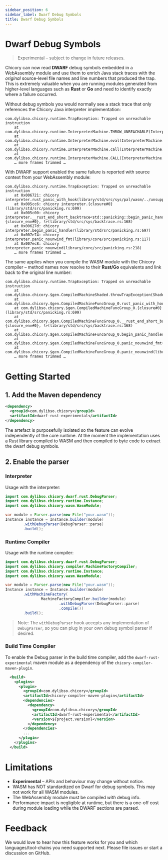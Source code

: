 ```yaml
---
sidebar_position: 6
sidebar_label: Dwarf Debug Symbols
title: Dwarf Debug Symbols
---
```


# Dwarf Debug Symbols

> Experimental – subject to change in future releases.

Chicory can now read **DWARF** debug symbols embedded in a WebAssembly module and use them to enrich Java stack traces with the *original* source-level file names and line numbers that produced the trap.  This is extremely valuable when you are running modules generated from higher-level languages such as **Rust** or **Go** and need to identify exactly where a failure occurred.

Without debug symbols you would normally see a stack trace that only references the Chicory Java interpreter implementation:

```text
com.dylibso.chicory.runtime.TrapException: Trapped on unreachable instruction
	at com.dylibso.chicory.runtime.InterpreterMachine.THROW_UNREACHABLE(InterpreterMachine.java:2212)
	at com.dylibso.chicory.runtime.InterpreterMachine.eval(InterpreterMachine.java:182)
	at com.dylibso.chicory.runtime.InterpreterMachine.call(InterpreterMachine.java:100)
	at com.dylibso.chicory.runtime.InterpreterMachine.CALL(InterpreterMachine.java:1715)
    … more frames trimmed …
```

With DWARF support enabled the same failure is reported with source context from your WebAssembly module:

```text
com.dylibso.chicory.runtime.TrapException: Trapped on unreachable instruction
	at 0x006721: chicory interpreter.rust_panic_with_hook(library/std/src/sys/pal/wasm/../unsupported/common.rs:28)
	at 0x005cc6: chicory interpreter.{closure#0}(library/std/src/panicking.rs:699)
	at 0x005c00: chicory interpreter.__rust_end_short_backtrace<std::panicking::begin_panic_handler::{closure_env#0}, !>(library/std/src/sys/backtrace.rs:168)
	at 0x00627d: chicory interpreter.begin_panic_handler(library/std/src/panicking.rs:697)
	at 0x007e74: chicory interpreter.panic_nounwind_fmt(library/core/src/panicking.rs:117)
	at 0x007ec8: chicory interpreter.panic_nounwind(library/core/src/panicking.rs:218)
    … more frames trimmed …
```

The same applies when you compile the WASM module with the Chicory compiler – method names now resolve to their **Rust/Go** equivalents and link back to the original line number:

```text
com.dylibso.chicory.runtime.TrapException: Trapped on unreachable instruction
	at com.dylibso.chicory.$gen.CompiledMachineShaded.throwTrapException(Shaded.java:195)
	at com.dylibso.chicory.$gen.CompiledMachineFuncGroup_0.rust_panic_with_hook(library/std/src/sys/pal/wasm/../unsupported/common.rs:28)
	at com.dylibso.chicory.$gen.CompiledMachineFuncGroup_0.{closure#0}(library/std/src/panicking.rs:699)
	at com.dylibso.chicory.$gen.CompiledMachineFuncGroup_0.__rust_end_short_backtrace<std::panicking::begin_panic_handler::{closure_env#0}, !>(library/std/src/sys/backtrace.rs:168)
	at com.dylibso.chicory.$gen.CompiledMachineFuncGroup_0.begin_panic_handler(library/std/src/panicking.rs:697)
	at com.dylibso.chicory.$gen.CompiledMachineFuncGroup_0.panic_nounwind_fmt(library/core/src/panicking.rs:117)
	at com.dylibso.chicory.$gen.CompiledMachineFuncGroup_0.panic_nounwind(library/core/src/panicking.rs:218)
    … more frames trimmed …

```

# Getting Started

## 1. Add the Maven dependency

```xml
<dependency>
  <groupId>com.dylibso.chicory</groupId>
  <artifactId>dwarf-rust-experimental</artifactId>
</dependency>
```

The artefact is purposefully isolated so the feature can evolve independently of the core runtime.  At the moment the implementation uses a Rust library compiled to WASM and then compiled to byte code to extract the dwarf debug symbols.

## 2. Enable the parser

### Interpreter

Usage with the interpreter:

<!--
```java
//DEPS com.dylibso.chicory:docs-lib:999-SNAPSHOT
//DEPS com.dylibso.chicory:compiler:999-SNAPSHOT
//DEPS com.dylibso.chicory:dwarf-rust-experimental:999-SNAPSHOT

import com.dylibso.chicory.wasm.Parser;
import com.dylibso.chicory.runtime.Instance;
docs.FileOps.copyFromWasmCorpus("count_vowels.rs.wasm", "your.wasm");
```
-->


```java title="Interpreter setup"
import com.dylibso.chicory.dwarf.rust.DebugParser;
import com.dylibso.chicory.runtime.Instance;
import com.dylibso.chicory.wasm.WasmModule;

var module = Parser.parse(new File("your.wasm"));
Instance instance = Instance.builder(module)
        .withDebugParser(DebugParser::parse)
        .build();
```

### Runtime Compiler

Usage with the runtime compiler:

```java title="AOT compiler setup"
import com.dylibso.chicory.dwarf.rust.DebugParser;
import com.dylibso.chicory.compiler.MachineFactoryCompiler;
import com.dylibso.chicory.runtime.Instance;
import com.dylibso.chicory.wasm.WasmModule;

var module = Parser.parse(new File("your.wasm"));
Instance instance = Instance.builder(module)
        .withMachineFactory(
                MachineFactoryCompiler.builder(module)
                        .withDebugParser(DebugParser::parse)
                        .compile())
        .build();
```

> Note: The `withDebugParser` hook accepts any implementation of `DebugParser`, so you can plug in your own debug symbol parser if desired.

### Build Time Compiler

To enable the Debug parser in the build time compiler, add
the `dwarf-rust-experimental` maven module as a dependency of
the `chicory-compiler-maven-plugin`.

```xml
  <build>
    <plugins>
      <plugin>
        <groupId>com.dylibso.chicory</groupId>
        <artifactId>chicory-compiler-maven-plugin</artifactId>
        <dependencies>
          <dependency>
            <groupId>com.dylibso.chicory</groupId>
            <artifactId>dwarf-rust-experimental</artifactId>
            <version>${project.version}</version>
          </dependency>
        </dependencies>
        ...
      </plugin>
    </plugins>
  </build>
```

# Limitations

* **Experimental** – APIs and behaviour may change without notice.
* WASM has NOT standardized on Dwarf for debug symbols.  This may not work for all WASM modules.
* The WebAssembly module must be compiled *with* debug info.
* Performance impact is negligible at runtime, but there is a one-off cost during module loading while the DWARF sections are parsed.

# Feedback

We would love to hear how this feature works for you and which languages/tool-chains you need supported next.  Please file issues or start a discussion on GitHub.

<!--
```java
docs.FileOps.writeResult("docs/experimental", "dwarf-debug-symbols.md.result", "empty");
```
-->
